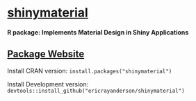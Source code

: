
# [shinymaterial](https://ericrayanderson.github.io/shinymaterial/)
#### R package: Implements Material Design in Shiny Applications
[Package Website](https://ericrayanderson.github.io/shinymaterial/)
-----------------------------------------------------------------------
Install CRAN version:        `install.packages("shinymaterial")`

Install Development version: `devtools::install_github("ericrayanderson/shinymaterial")`
